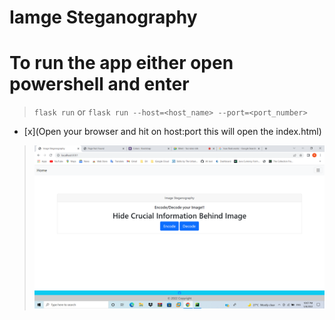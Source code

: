 # Iamge Steganography

# To run the app either open powershell and enter

>`flask run` 
or
>`flask run --host=<host_name> --port=<port_number>`


- [x](Open your browser and hit on host:port this will open the index.html)

>![Home page](https://github.com/ritwicksamanta/project/blob/main/static/screenshots/Screenshot%20(863).png?raw=true)

